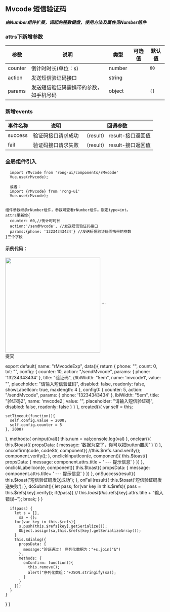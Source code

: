 ## Mvcode 短信验证码

***由Number组件扩展，调起的整数键盘，使用方法及属性见Number组件***

### attrs下新增参数

| 参数      | 说明    | 类型      | 可选值       | 默认值   |
|---------- |-------- |---------- |-------------  |-------- |
| counter | 倒计时时长(单位：s) | number |  | `60` |
| action  | 发送短信验证码接口    | string   |  |  |
| params  | 发送短信验证码需携带的参数，如手机号码    | object   |  | `{}` |

### 新增events
| 事件名称      | 说明    | 回调参数      |
|---------- |-------- |---------- |
| success  | 验证码接口请求成功    | （result） result-接口返回值 |
| fail  | 验证码接口请求失败    | （result） result-接口返回值 |




### 全局组件引入
``` 
  import rMvcode from 'rong-ui/components/rMvcode'
  Vue.use(rMvcode);

  或者：
  import {rMvcode} from 'rong-ui'
  Vue.use(rMvcode);


组件参数继承rNumber组件，参数可查看rNumber组件。限定type=int。
attrs里新增{
  counter: 60,//倒计时时长 
  action:'/sendMvcode', //发送短信验证码接口
  params:{phone: '13234343434'} //发送短信验证码需携带的参数
}三个字段

```



#### 示例代码：
<img src="https://rong360.github.io/rong-ui/assets/images/rMVcode.png" width = "300"  div align=center />
```
<rMvcode 
  :attrs="config" 
  @oninput="oninput" 
  @onclear="onclear" 
  @onconfirm="onconfirm" 
  @onclickLabelIcon="onclickLabelIcon"
  @onclickInputIcon="onclickInputIcon"  
  @success="onSuccess"
  @fail="onFail"
  :ref="config.name"
>
</rMvcode>
<rMvcode :attrs="config0" @oninput="oninput" @onclear="onclear" @success="onSuccess" @fail="onFail" :ref="config0.name"></rMvcode>
<div class="btn" @click="doSubmit">提交</div>

export default{
  name: "rMvcodeExp",
  data(){
    return {
      phone: "",
      count: 0,
      txt: "",
      config: {
        counter: 10,
        action: "/sendMvcode",
        params: {
          phone: '13234343434'
        },
        title: "验证码",
        //lblWidth: "5em",
        name: 'mvcode1',
        value: "",
        placeholder: "请输入短信验证码",
        disabled: false,
        readonly: false,
        showLabelIcon: true,
        maxlength: 4
      },
      config0: {
        counter: 5,
        action: "/sendMvcode",
        params: {
          phone: '13234343434'
        },
        lblWidth: "5em",
        title: "验证码2",
        name: 'mvcode2',
        value: "",
        placeholder: "请输入短信验证码",
        disabled: false,
        readonly: false
      }
    }
  },
  created(){
    var self = this;

    setTimeout(function(){
      self.config.value = 2000;
      self.config.counter = 5
    }, 2000)
  },
  methods:{
    oninput(val){
      this.num = val;console.log(val)
    },
    onclear(){
      this.$toast({
        propsData: {
          message: '数据为空了，你可以把button置灰'
        }
      })
    },
    onconfirm(code, codeStr, component){
      //this.$refs.sand.verify();
      component.verify();
    },
    onclickInputIcon(e, component){
      this.$toast({
        propsData: {
          message: component.attrs.title + ' --- 提示信息'
        }
      })
    },
    onclickLabelIcon(e, component){
      this.$toast({
        propsData: {
          message: component.attrs.title+ ' --- 提示信息'
        }
      })
    },
    onSuccess(result){
      this.$toast('短信验证码发送成功');
    },
    onFail(result){
      this.$toast('短信验证码发送失败');
    },
    doSubmit(){
      let pass;
      for(var key in this.$refs){
        pass = this.$refs[key].verify();
        if(!pass){
          // this.$toast(this.$refs[key].attrs.title + "输入错误~");
          break;
        }
      }

      if(pass) {
        let s = [],
          sa = {};
        for(var key in this.$refs){
          s.push(this.$refs[key].getSerialize());
          Object.assign(sa,this.$refs[key].getSerializeArray());
        }
        this.$dialog({
          propsData: {
            message:"验证通过！ 序列化数据为："+s.join("&")
          },
          methods: {
            onConfirm: function(){
              this.remove();
              alert("序列化数组："+JSON.stringify(sa));
            }
          }
        });
      }
    }
  }
}
```
